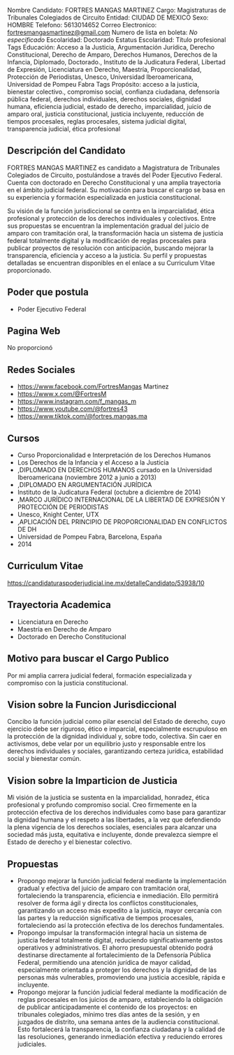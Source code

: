 Nombre Candidato: FORTRES MANGAS MARTINEZ
Cargo: Magistraturas de Tribunales Colegiados de Circuito
Entidad: CIUDAD DE MEXICO
Sexo: HOMBRE
Telefono: 5613014652
Correo Electronico: fortresmangasmartinez@gmail.com
Numero de lista en boleta: *No especificado*
Escolaridad: Doctorado
Estatus Escolaridad: Título profesional
Tags Educación: Acceso a la Justicia, Argumentación Jurídica, Derecho Constitucional, Derecho de Amparo, Derechos Humanos, Derechos de la Infancia, Diplomado, Doctorado., Instituto de la Judicatura Federal, Libertad de Expresión, Licenciatura en Derecho, Maestría, Proporcionalidad, Protección de Periodistas, Unesco, Universidad Iberoamericana, Universidad de Pompeu Fabra
Tags Propósito: acceso a la justicia, bienestar colectivo., compromiso social, confianza ciudadana, defensoría pública federal, derechos individuales, derechos sociales, dignidad humana, eficiencia judicial, estado de derecho, imparcialidad, juicio de amparo oral, justicia constitucional, justicia incluyente, reducción de tiempos procesales, reglas procesales, sistema judicial digital, transparencia judicial, ética profesional


## Descripción del Candidato 

FORTRES MANGAS MARTINEZ es candidato a Magistratura de Tribunales Colegiados de Circuito, postulándose a través del Poder Ejecutivo Federal. Cuenta con doctorado en Derecho Constitucional y una amplia trayectoria en el ámbito judicial federal. Su motivación para buscar el cargo se basa en su experiencia y formación especializada en justicia constitucional.

Su visión de la función jurisdiccional se centra en la imparcialidad, ética profesional y protección de los derechos individuales y colectivos.  Entre sus propuestas se encuentran la implementación gradual del juicio de amparo con tramitación oral, la transformación hacia un sistema de justicia federal totalmente digital y la modificación de reglas procesales para publicar proyectos de resolución con anticipación, buscando mejorar la transparencia, eficiencia y acceso a la justicia. Su perfil y propuestas detalladas se encuentran disponibles en el enlace a su Curriculum Vitae proporcionado.


## Poder que postula

- Poder Ejecutivo Federal


## Pagina Web

No proporcionó


## Redes Sociales

- https://www.facebook.com/FortresMangas Martinez
- https://www.x.com/@FortresM
- https://www.instagram.com/f_mangas_m
- https://www.youtube.com/@fortres43
- https://www.tiktok.com/@fortres.mangas.ma


## Cursos

- Curso Proporcionalidad e Interpretación de los Derechos Humanos
- Los Derechos de la Infancia y el Acceso a la Justicia
- ,DIPLOMADO EN DERECHOS HUMANOS cursado en la Universidad Iberoamericana (noviembre 2012 a junio a 2013)
- ,DIPLOMADO EN ARGUMENTACIÓN JURÍDICA
- Instituto de la Judicatura Federal (octubre a diciembre de 2014)
- ,MARCO JURÍDICO INTERNACIONAL DE LA LIBERTAD DE EXPRESIÓN Y PROTECCIÓN DE PERIODISTAS
- Unesco, Knight Center, UTX
- ,APLICACIÓN DEL PRINCIPIO DE PROPORCIONALIDAD EN CONFLICTOS DE DH
- Universidad de Pompeu Fabra, Barcelona, España
- 2014


## Curriculum Vitae

https://candidaturaspoderjudicial.ine.mx/detalleCandidato/53938/10


## Trayectoria Academica

- Licenciatura en Derecho
- Maestría en Derecho de Amparo
- Doctorado en Derecho Constitucional


## Motivo para buscar el Cargo Publico

Por mi amplia carrera judicial federal, formación especializada y compromiso con la justicia constitucional.


## Vision sobre la Funcion Jurisdiccional

Concibo la función judicial como pilar esencial del Estado de derecho, cuyo ejercicio debe ser riguroso, ético e imparcial, especialmente escrupuloso en la protección de la dignidad individual y, sobre todo, colectiva. Sin caer en activismos, debe velar por un equilibrio justo y responsable entre los derechos individuales y sociales, garantizando certeza jurídica, estabilidad social y bienestar común.


## Vision sobre la Imparticion de Justicia

Mi visión de la justicia se sustenta en la imparcialidad, honradez, ética profesional y profundo compromiso social. Creo firmemente en la protección efectiva de los derechos individuales como base para garantizar la dignidad humana y el respeto a las libertades, a la vez que defendiendo la plena vigencia de los derechos sociales, esenciales para alcanzar una sociedad más justa, equitativa e incluyente, donde prevalezca siempre el Estado de derecho y el bienestar colectivo.


## Propuestas

- Propongo mejorar la función judicial federal mediante la implementación gradual y efectiva del juicio de amparo con tramitación oral, fortaleciendo la transparencia, eficiencia e inmediación. Ello permitirá resolver de forma ágil y directa los conflictos constitucionales, garantizando un acceso más expedito a la justicia, mayor cercanía con las partes y la reducción significativa de tiempos procesales, fortaleciendo así la protección efectiva de los derechos fundamentales.
- Propongo impulsar la transformación integral hacia un sistema de justicia federal totalmente digital, reduciendo significativamente gastos operativos y administrativos. El ahorro presupuestal obtenido podrá destinarse directamente al fortalecimiento de la Defensoría Pública Federal, permitiendo una atención jurídica de mayor calidad, especialmente orientada a proteger los derechos y la dignidad de las personas más vulnerables, promoviendo una justicia accesible, rápida e incluyente.
- Propongo mejorar la función judicial federal mediante la modificación de reglas procesales en los juicios de amparo, estableciendo la obligación de publicar anticipadamente el contenido de los proyectos: en tribunales colegiados, mínimo tres días antes de la sesión, y en juzgados de distrito, una semana antes de la audiencia constitucional. Esto fortalecerá la transparencia, la confianza ciudadana y la calidad de las resoluciones, generando inmediación efectiva y reduciendo errores judiciales.

